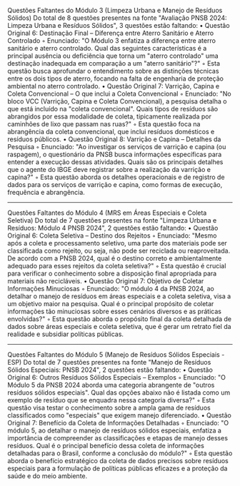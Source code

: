 Questões Faltantes do Módulo 3 (Limpeza Urbana e Manejo de Resíduos Sólidos)
Do total de 8 questões presentes na fonte "Avaliação PNSB 2024: Limpeza Urbana e Resíduos Sólidos", 3 questões estão faltando:
•
Questão Original 6: Destinação Final – Diferença entre Aterro Sanitário e Aterro Controlado
◦
Enunciado: "O Módulo 3 enfatiza a diferença entre aterro sanitário e aterro controlado. Qual das seguintes características é a principal ausência ou deficiência que torna um "aterro controlado" uma destinação inadequada em comparação a um "aterro sanitário"?"
◦
Esta questão busca aprofundar o entendimento sobre as distinções técnicas entre os dois tipos de aterro, focando na falta de engenharia de proteção ambiental no aterro controlado.
•
Questão Original 7: Varrição, Capina e Coleta Convencional – O que inclui a Coleta Convencional
◦
Enunciado: "No bloco VCC (Varrição, Capina e Coleta Convencional), a pesquisa detalha o que está incluído na "coleta convencional". Quais tipos de resíduos são abrangidos por essa modalidade de coleta, tipicamente realizada por caminhões de lixo que passam nas ruas?"
◦
Esta questão foca na abrangência da coleta convencional, que inclui resíduos domésticos e resíduos públicos.
•
Questão Original 8: Varrição e Capina – Detalhes da Pesquisa
◦
Enunciado: "Ao investigar os serviços de varrição e capina (ou raspagem), o questionário da PNSB busca informações específicas para entender a execução dessas atividades. Quais são os principais detalhes que o agente do IBGE deve registrar sobre a realização da varrição e capina?"
◦
Esta questão aborda os detalhes operacionais e de registro de dados para os serviços de varrição e capina, como formas de execução, frequência e abrangência.

--------------------------------------------------------------------------------
Questões Faltantes do Módulo 4 (MRS em Áreas Especiais e Coleta Seletiva)
Do total de 7 questões presentes na fonte "Limpeza Urbana e Resíduos: Módulo 4 PNSB 2024", 2 questões estão faltando:
•
Questão Original 6: Coleta Seletiva – Destino dos Rejeitos
◦
Enunciado: "Mesmo após a coleta e processamento seletivo, uma parte dos materiais pode ser classificada como rejeito, ou seja, não pode ser reciclada ou reaproveitada. De acordo com a PNSB 2024, qual é o destino correto e ambientalmente adequado para esses rejeitos da coleta seletiva?"
◦
Esta questão é crucial para verificar o conhecimento sobre a disposição final apropriada para materiais não recicláveis.
•
Questão Original 7: Objetivo de Coletar Informações Minuciosas
◦
Enunciado: "O módulo 4 da PNSB 2024, ao detalhar o manejo de resíduos em áreas especiais e a coleta seletiva, visa a um objetivo maior na pesquisa. Qual é o principal propósito de coletar informações tão minuciosas sobre esses cenários diversos e as práticas envolvidas?"
◦
Esta questão aborda o propósito final da coleta detalhada de dados sobre áreas especiais e coleta seletiva, que é gerar um retrato fiel da realidade e subsidiar políticas públicas.

--------------------------------------------------------------------------------
Questões Faltantes do Módulo 5 (Manejo de Resíduos Sólidos Especiais - ESP)
Do total de 7 questões presentes na fonte "Manejo de Resíduos Sólidos Especiais: PNSB 2024", 2 questões estão faltando:
•
Questão Original 6: Outros Resíduos Sólidos Especiais – Exemplos
◦
Enunciado: "O Módulo 5 da PNSB 2024 aborda uma categoria abrangente de "outros resíduos sólidos especiais". Qual das opções abaixo não é listada como um exemplo de resíduo que se enquadra nessa categoria diversa?"
◦
Esta questão visa testar o conhecimento sobre a ampla gama de resíduos classificados como "especiais" que exigem manejo diferenciado.
•
Questão Original 7: Benefício da Coleta de Informações Detalhadas
◦
Enunciado: "O módulo 5, ao detalhar o manejo de resíduos sólidos especiais, enfatiza a importância de compreender as classificações e etapas de manejo desses resíduos. Qual é o principal benefício dessa coleta de informações detalhadas para o Brasil, conforme a conclusão do módulo?"
◦
Esta questão aborda o benefício estratégico da coleta de dados precisos sobre resíduos especiais para a formulação de políticas públicas eficazes e a proteção da saúde e do meio ambiente.